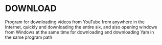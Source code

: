 # DOWNLOAD
Program for downloading videos from YouTube from anywhere in the Internet, quickly and downloading the entire six, and also opening windows from Windows at the same time for downloading and downloading Yam in the same program path
